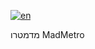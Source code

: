 [![en](https://img.shields.io/badge/lang-en-red.svg)](https://github.com/OmGaler/MadMetro/blob/master/README.md)

מדמטרו MadMetro